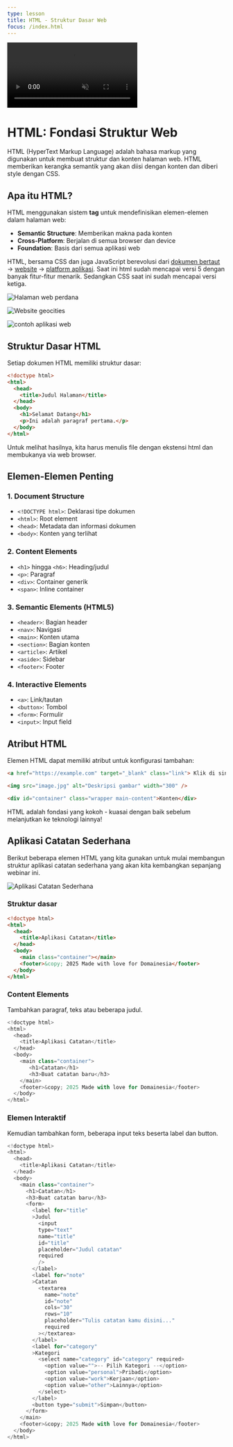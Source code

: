 ```yaml
---
type: lesson
title: HTML - Struktur Dasar Web
focus: /index.html
---
```


<video src="/public/statis.m4v" autoplay loop muted></video>

# HTML: Fondasi Struktur Web

HTML (HyperText Markup Language) adalah bahasa markup yang digunakan untuk membuat struktur dan konten halaman web. HTML memberikan kerangka semantik yang akan diisi dengan konten dan diberi style dengan CSS.

## Apa itu HTML?

HTML menggunakan sistem **tag** untuk mendefinisikan elemen-elemen dalam halaman web:

- **Semantic Structure**: Memberikan makna pada konten
- **Cross-Platform**: Berjalan di semua browser dan device
- **Foundation**: Basis dari semua aplikasi web

HTML, bersama CSS dan juga JavaScript berevolusi dari [dokumen bertaut](https://home.cern/science/computing/birth-web) → [website](https://www.howtogeek.com/692445/remembering-geocities-the-1990s-precursor-to-social-media/) → [platform aplikasi](https://www.youtube.com/playlist?list=PLTY2nW4jwtG8Sx2Bw6QShC271PzX31CtT). Saat ini html sudah mencapai versi 5 dengan banyak fitur-fitur menarik. Sedangkan CSS saat ini sudah mencapai versi ketiga.

![Halaman web perdana](/public/dokumen.png)

![Website geocities](/public/geocities.png)

![contoh aplikasi web](/public/youtube.png)

## Struktur Dasar HTML

Setiap dokumen HTML memiliki struktur dasar:

```html
<!doctype html>
<html>
  <head>
    <title>Judul Halaman</title>
  </head>
  <body>
    <h1>Selamat Datang</h1>
    <p>Ini adalah paragraf pertama.</p>
  </body>
</html>
```

Untuk melihat hasilnya, kita harus menulis file dengan ekstensi html dan membukanya via web browser.

## Elemen-Elemen Penting

### 1. Document Structure

- `<!DOCTYPE html>`: Deklarasi tipe dokumen
- `<html>`: Root element
- `<head>`: Metadata dan informasi dokumen
- `<body>`: Konten yang terlihat

### 2. Content Elements

- `<h1>` hingga `<h6>`: Heading/judul
- `<p>`: Paragraf
- `<div>`: Container generik
- `<span>`: Inline container

### 3. Semantic Elements (HTML5)

- `<header>`: Bagian header
- `<nav>`: Navigasi
- `<main>`: Konten utama
- `<section>`: Bagian konten
- `<article>`: Artikel
- `<aside>`: Sidebar
- `<footer>`: Footer

### 4. Interactive Elements

- `<a>`: Link/tautan
- `<button>`: Tombol
- `<form>`: Formulir
- `<input>`: Input field

## Atribut HTML

Elemen HTML dapat memiliki atribut untuk konfigurasi tambahan:

```html
<a href="https://example.com" target="_blank" class="link"> Klik di sini </a>

<img src="image.jpg" alt="Deskripsi gambar" width="300" />

<div id="container" class="wrapper main-content">Konten</div>
```

HTML adalah fondasi yang kokoh - kuasai dengan baik sebelum melanjutkan ke teknologi lainnya!

## Aplikasi Catatan Sederhana

Berikut beberapa elemen HTML yang kita gunakan untuk mulai membangun struktur aplikasi catatan sederhana yang akan kita kembangkan sepanjang webinar ini.

![Aplikasi Catatan Sederhana](/public/localhost_3000_.png)

### Struktur dasar

```html
<!doctype html>
<html>
  <head>
    <title>Aplikasi Catatan</title>
  </head>
  <body>
    <main class="container"></main>
    <footer>&copy; 2025 Made with love for Domainesia</footer>
  </body>
</html>
```

### Content Elements

Tambahkan paragraf, teks atau beberapa judul.

```javascript
<!doctype html>
<html>
  <head>
    <title>Aplikasi Catatan</title>
  </head>
  <body>
    <main class="container">
       <h1>Catatan</h1>
       <h3>Buat catatan baru</h3>
    </main>
    <footer>&copy; 2025 Made with love for Domainesia</footer>
  </body>
</html>
```

### Elemen Interaktif

Kemudian tambahkan form, beberapa input teks beserta label dan button.

```javascript
<!doctype html>
<html>
  <head>
    <title>Aplikasi Catatan</title>
  </head>
  <body>
    <main class="container">
      <h1>Catatan</h1>
      <h3>Buat catatan baru</h3>
      <form>
        <label for="title"
        >Judul
          <input
          type="text"
          name="title"
          id="title"
          placeholder="Judul catatan"
          required
          />
        </label>
        <label for="note"
        >Catatan
          <textarea
            name="note"
            id="note"
            cols="30"
            rows="10"
            placeholder="Tulis catatan kamu disini..."
            required
          ></textarea>
        </label>
        <label for="category"
        >Kategori
          <select name="category" id="category" required>
            <option value="">-- Pilih Kategori --</option>
            <option value="personal">Pribadi</option>
            <option value="work">Kerjaan</option>
            <option value="other">Lainnya</option>
          </select>
        </label>
        <button type="submit">Simpan</button>
      </form>
    </main>
    <footer>&copy; 2025 Made with love for Domainesia</footer>
  </body>
</html>
```
